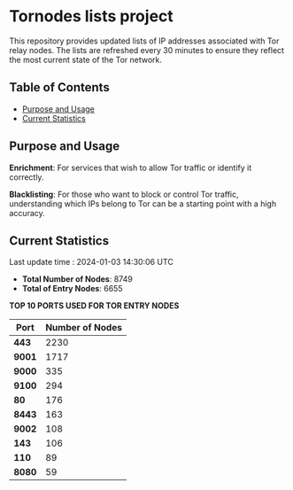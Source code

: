 # Tornodes lists project

This repository provides updated lists of IP addresses associated with Tor relay nodes. The lists are refreshed every 30 minutes to ensure they reflect the most current state of the Tor network.

## Table of Contents

- [Purpose and Usage](#purpose-and-usage)
- [Current Statistics](#current-statistics)


## Purpose and Usage

**Enrichment**: For services that wish to allow Tor traffic or identify it correctly.

**Blacklisting**: For those who want to block or control Tor traffic, understanding which IPs belong to Tor can be a starting point with a high accuracy.

## Current Statistics

Last update time : 2024-01-03 14:30:06 UTC

- **Total Number of Nodes**: 8749
- **Total of Entry Nodes**: 6655

**TOP 10 PORTS USED FOR TOR ENTRY NODES**

| **Port** | **Number of Nodes** |
|------|-----------------|
| **443**   | 2230  |
| **9001**   | 1717  |
| **9000**   | 335  |
| **9100**   | 294  |
| **80**   | 176  |
| **8443**   | 163  |
| **9002**   | 108  |
| **143**   | 106  |
| **110**   | 89  |
| **8080**   | 59  |

